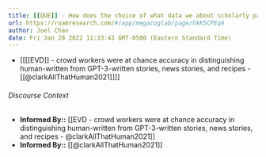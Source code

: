 ```yaml
---
title: [[QUE]] - How does the choice of what data we about scholarly papers we index influence performance for information retrieval systems?
url: https://roamresearch.com/#/app/megacoglab/page/hkK5CPEq4
author: Joel Chan
date: Fri Jan 28 2022 11:33:43 GMT-0500 (Eastern Standard Time)
---
```


- [[[[EVD]] - crowd workers were at chance accuracy in distinguishing human-written from GPT-3-written stories, news stories, and recipes - [[@clarkAllThatHuman2021]]]]

###### Discourse Context

- **Informed By::** [[EVD - crowd workers were at chance accuracy in distinguishing human-written from GPT-3-written stories, news stories, and recipes - @clarkAllThatHuman2021]]
- **Informed By::** [[@clarkAllThatHuman2021]]
